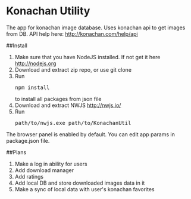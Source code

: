 # Konachan Utility
The app for konachan image database. Uses konachan api to get images from DB.
API help here: http://konachan.com/help/api

##Install
1. Make sure that you have NodeJS installed. If not get it here http://nodejs.org
2. Download and extract zip repo, or use git clone
3. Run <pre>npm install</pre> to install all packages from json file
4. Download and extract NWJS http://nwjs.io/
5. Run <pre>path/to/nwjs.exe path/to/KonachanUtil</pre>

The browser panel is enabled by default. You can edit app params in package.json file.

##Plans
1. Make a log in ability for users
2. Add download manager
3. Add ratings
4. Add local DB and store downloaded images data in it
5. Make a sync of local data with user's konachan favorites
